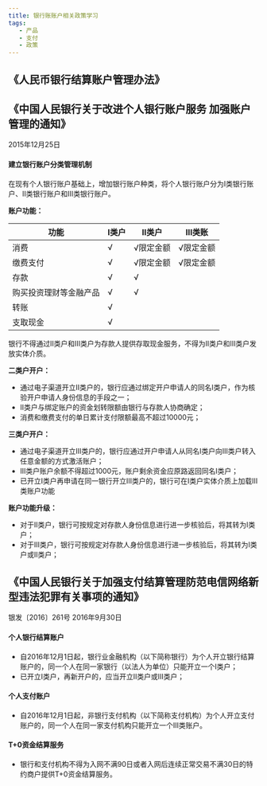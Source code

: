 ```yaml
---
title: 银行账账户相关政策学习
tags:
   - 产品
   - 支付
   - 政策
---
```


## 《人民币银行结算账户管理办法》

## 《中国人民银行关于改进个人银行账户服务 加强账户管理的通知》 
2015年12月25日
#### 建立银行账户分类管理机制
在现有个人银行账户基础上，增加银行账户种类，将个人银行账户分为Ⅰ类银行账户、Ⅱ类银行账户和Ⅲ类银行账户。

**账户功能：**

|功能|Ⅰ类户|Ⅱ类户|Ⅲ类账|
|-|-|-|-|
|消费|&radic;|&radic;限定金额|&radic;限定金额|
|缴费支付|&radic;|&radic;限定金额|&radic;限定金额|
|存款|&radic;|&radic;||
|购买投资理财等金融产品|&radic;|&radic;||
|转账|&radic;|||
|支取现金|&radic;||||

银行不得通过Ⅱ类户和Ⅲ类户为存款人提供存取现金服务，不得为Ⅱ类户和Ⅲ类户发放实体介质。

**二类户开户：**
* 通过电子渠道开立Ⅱ类户的，银行应通过绑定开户申请人的同名Ⅰ类户，作为核验开户申请人身份信息的手段之一；
* Ⅱ类户与绑定账户的资金划转限额由银行与存款人协商确定；
* 消费和缴费支付的单日累计支付限额最高不超过10000元；

**三类户开户：**
* 通过电子渠道开立Ⅲ类户的，银行应通过开户申请人从同名Ⅰ类户向Ⅲ类户转入任意金额的方式激活账户；
* Ⅲ类户账户余额不得超过1000元，账户剩余资金应原路返回同名I类户；
* 已开立Ⅰ类户再申请在同一银行开立Ⅲ类户的，银行可在Ⅰ类户实体介质上加载Ⅲ类账户功能

**账户功能升级：**
* 对于Ⅱ类户，银行可按规定对存款人身份信息进行进一步核验后，将其转为Ⅰ类户；
* 对于Ⅲ类户，银行可按规定对存款人身份信息进行进一步核验后，将其转为Ⅰ类户或Ⅱ类户；


## 《中国人民银行关于加强支付结算管理防范电信网络新型违法犯罪有关事项的通知》
银发〔2016〕261号 2016年9月30日

#### 个人银行结算账户
* 自2016年12月1日起，银行业金融机构（以下简称银行）为个人开立银行结算账户的，同一个人在同一家银行（以法人为单位）只能开立一个Ⅰ类户；
* 已开立Ⅰ类户，再新开户的，应当开立Ⅱ类户或Ⅲ类户；

#### 个人支付账户
* 自2016年12月1日起，非银行支付机构（以下简称支付机构）为个人开立支付账户的，同一个人在同一家支付机构只能开立一个Ⅲ类账户。

#### T+0资金结算服务
* 银行和支付机构不得为入网不满90日或者入网后连续正常交易不满30日的特约商户提供T+0资金结算服务。






 




